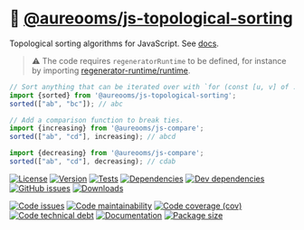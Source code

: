 :oden: [@aureooms/js-topological-sorting](https://aureooms.github.io/js-topological-sorting)
==

Topological sorting algorithms for JavaScript.
See [docs](https://aureooms.github.io/js-topological-sorting/index.html).

> :warning: The code requires `regeneratorRuntime` to be defined, for instance by importing
> [regenerator-runtime/runtime](https://www.npmjs.com/package/regenerator-runtime).

```js
// Sort anything that can be iterated over with `for (const [u, v] of ...)`
import {sorted} from '@aureooms/js-topological-sorting';
sorted(["ab", "bc"]); // abc

// Add a comparison function to break ties.
import {increasing} from '@aureooms/js-compare';
sorted(["ab", "cd"], increasing); // abcd

import {decreasing} from '@aureooms/js-compare';
sorted(["ab", "cd"], decreasing); // cdab
```

[![License](https://img.shields.io/github/license/aureooms/js-topological-sorting.svg)](https://raw.githubusercontent.com/aureooms/js-topological-sorting/main/LICENSE)
[![Version](https://img.shields.io/npm/v/@aureooms/js-topological-sorting.svg)](https://www.npmjs.org/package/@aureooms/js-topological-sorting)
[![Tests](https://img.shields.io/github/workflow/status/aureooms/js-topological-sorting/ci:test?event=push&label=tests)](https://github.com/aureooms/js-topological-sorting/actions/workflows/ci:test.yml?query=branch:main)
[![Dependencies](https://img.shields.io/david/aureooms/js-topological-sorting.svg)](https://david-dm.org/aureooms/js-topological-sorting)
[![Dev dependencies](https://img.shields.io/david/dev/aureooms/js-topological-sorting.svg)](https://david-dm.org/aureooms/js-topological-sorting?type=dev)
[![GitHub issues](https://img.shields.io/github/issues/aureooms/js-topological-sorting.svg)](https://github.com/aureooms/js-topological-sorting/issues)
[![Downloads](https://img.shields.io/npm/dm/@aureooms/js-topological-sorting.svg)](https://www.npmjs.org/package/@aureooms/js-topological-sorting)

[![Code issues](https://img.shields.io/codeclimate/issues/aureooms/js-topological-sorting.svg)](https://codeclimate.com/github/aureooms/js-topological-sorting/issues)
[![Code maintainability](https://img.shields.io/codeclimate/maintainability/aureooms/js-topological-sorting.svg)](https://codeclimate.com/github/aureooms/js-topological-sorting/trends/churn)
[![Code coverage (cov)](https://img.shields.io/codecov/c/gh/aureooms/js-topological-sorting/main.svg)](https://codecov.io/gh/aureooms/js-topological-sorting)
[![Code technical debt](https://img.shields.io/codeclimate/tech-debt/aureooms/js-topological-sorting.svg)](https://codeclimate.com/github/aureooms/js-topological-sorting/trends/technical_debt)
[![Documentation](https://aureooms.github.io/js-topological-sorting/badge.svg)](https://aureooms.github.io/js-topological-sorting/source.html)
[![Package size](https://img.shields.io/bundlephobia/minzip/@aureooms/js-topological-sorting)](https://bundlephobia.com/result?p=@aureooms/js-topological-sorting)
